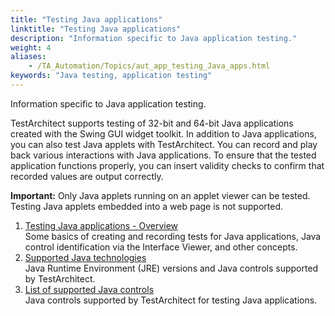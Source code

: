 ```yaml
--- 
title: "Testing Java applications"
linktitle: "Testing Java applications"
description: "Information specific to Java application testing."
weight: 4
aliases: 
    - /TA_Automation/Topics/aut_app_testing_Java_apps.html
keywords: "Java testing, application testing"
---
```


Information specific to Java application testing.

TestArchitect supports testing of 32-bit and 64-bit Java applications created with the Swing GUI widget toolkit. In addition to Java applications, you can also test Java applets with TestArchitect. You can record and play back various interactions with Java applications. To ensure that the tested application functions properly, you can insert validity checks to confirm that recorded values are output correctly.

**Important:** Only Java applets running on an applet viewer can be tested. Testing Java applets embedded into a web page is not supported.

1.  [Testing Java applications - Overview](/TA_Automation/Topics/aut_app_testing_Java_apps_basics.html)  
Some basics of creating and recording tests for Java applications, Java control identification via the Interface Viewer, and other concepts.
2.  [Supported Java technologies](/TA_Automation/Topics/aut_app_testing_Java_apps_supported_technology.html)  
Java Runtime Environment \(JRE\) versions and Java controls supported by TestArchitect.
3.  [List of supported Java controls](/TA_Automation/Topics/aut_app_testing_Java_apps_supported_controls.html)  
Java controls supported by TestArchitect for testing Java applications.




